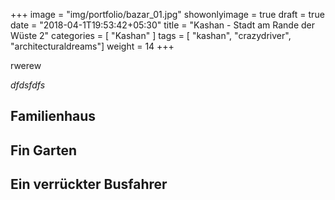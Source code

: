 +++
image = "img/portfolio/bazar_01.jpg"
showonlyimage = true
draft = true
date = "2018-04-1T19:53:42+05:30"
title = "Kashan -  Stadt am Rande der Wüste 2"
categories = [ "Kashan" ]
tags = [ "kashan", "crazydriver", "architecturaldreams"]
weight = 14
+++

rwerew 

*dfdsfdfs*
<!--more-->

## Familienhaus


## Fin Garten


## Ein verrückter Busfahrer


